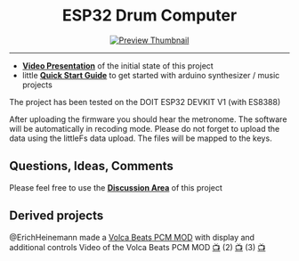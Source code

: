 
<div align = center>

# ESP32 Drum Computer

[![Preview Thumbnail]][Preview Video]

</div>

---

- **[Video Presentation][Preview Video]** of the initial state of this project
- little **[Quick Start Guide][Quick Start]** to get started with arduino synthesizer / music projects

The project has been tested on the DOIT ESP32 DEVKIT V1 (with ES8388)

After uploading the firmware you should hear the metronome.
The software will be automatically in recoding mode.
Please do not forget to upload the data using the littleFs data upload.
The files will be mapped to the keys.

Questions, Ideas, Comments
---
Please feel free to use the **[Discussion Area][Discussions]** of this project

Derived projects 
---
@ErichHeinemann made a [Volca Beats PCM MOD][Erich Github] with display and additional controls
Video of the Volca Beats PCM MOD [:tv:][Erich Video 1] (2) [:tv:][Erich Video 2] (3) [:tv:][Erich Video 3]


<!----------------------------------------------------------------------------->

[Preview Thumbnail]: img/Thumbnail.png
[Preview Video]: https://youtu.be/vvA7vfouk84

[Quick Start]: https://youtu.be/ZNxGCB-d68g

[Discussions]: https://github.com/marcel-licence/esp32_drum_computer/discussions


[Erich Github]: https://github.com/ErichHeinemann/ESP32-Audio-Tests-ML
[Erich Video 1]: https://youtu.be/XIrn2-dZn1U
[Erich Video 2]: https://youtu.be/J7IOvEoxopA
[Erich Video 3]: https://youtu.be/R3fIEp8z8aU